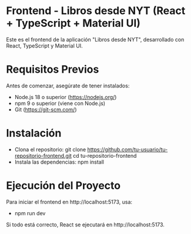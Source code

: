 # Frontend - Libros desde NYT (React + TypeScript + Material UI)
Este es el frontend de la aplicación "Libros desde NYT", desarrollado con React, TypeScript y Material UI.

# Requisitos Previos
Antes de comenzar, asegúrate de tener instalados:

- Node.js 18 o superior (https://nodejs.org/)
- npm 9 o superior (viene con Node.js)
- Git (https://git-scm.com/)

# Instalación
- Clona el repositorio:
  git clone https://github.com/tu-usuario/tu-repositorio-frontend.git cd tu-repositorio-frontend
- Instala las dependencias:
  npm install

# Ejecución del Proyecto
Para iniciar el frontend en http://localhost:5173, usa:
- npm run dev

Si todo está correcto, React se ejecutará en http://localhost:5173.